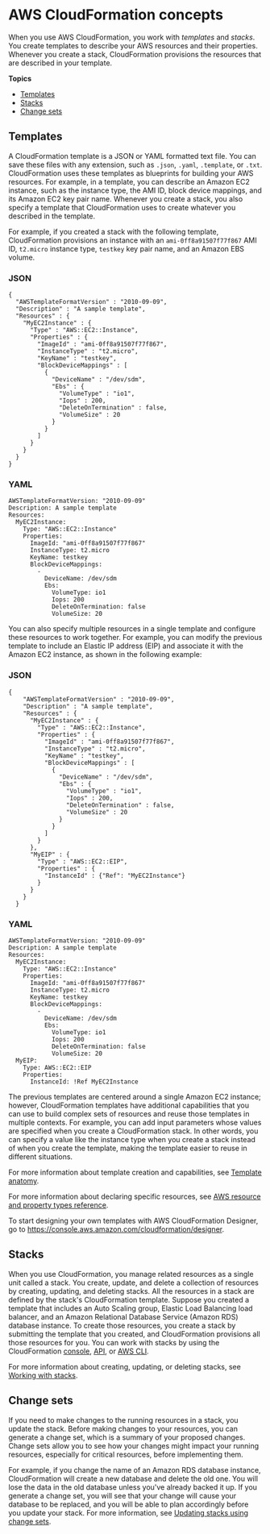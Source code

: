 # AWS CloudFormation concepts<a name="cfn-whatis-concepts"></a>

When you use AWS CloudFormation, you work with *templates* and *stacks*\. You create templates to describe your AWS resources and their properties\. Whenever you create a stack, CloudFormation provisions the resources that are described in your template\.

**Topics**
+ [Templates](#cfn-concepts-templates)
+ [Stacks](#w11088ab1b5c15b9)
+ [Change sets](#cfn-concepts-change-sets)

## Templates<a name="cfn-concepts-templates"></a>

A CloudFormation template is a JSON or YAML formatted text file\. You can save these files with any extension, such as `.json`, `.yaml`, `.template`, or `.txt`\. CloudFormation uses these templates as blueprints for building your AWS resources\. For example, in a template, you can describe an Amazon EC2 instance, such as the instance type, the AMI ID, block device mappings, and its Amazon EC2 key pair name\. Whenever you create a stack, you also specify a template that CloudFormation uses to create whatever you described in the template\.

For example, if you created a stack with the following template, CloudFormation provisions an instance with an `ami-0ff8a91507f77f867` AMI ID, `t2.micro` instance type, `testkey` key pair name, and an Amazon EBS volume\.

### JSON<a name="t2-micro-example.json"></a>

```
{
  "AWSTemplateFormatVersion" : "2010-09-09",
  "Description" : "A sample template",
  "Resources" : {
    "MyEC2Instance" : {
      "Type" : "AWS::EC2::Instance",
      "Properties" : {
        "ImageId" : "ami-0ff8a91507f77f867",
        "InstanceType" : "t2.micro",
        "KeyName" : "testkey",
        "BlockDeviceMappings" : [
          {
            "DeviceName" : "/dev/sdm",
            "Ebs" : {
              "VolumeType" : "io1",
              "Iops" : 200,
              "DeleteOnTermination" : false,
              "VolumeSize" : 20
            }
          }
        ]
      }
    }
  }
}
```

### YAML<a name="t2-micro-example.yaml"></a>

```
AWSTemplateFormatVersion: "2010-09-09"
Description: A sample template
Resources:
  MyEC2Instance:
    Type: "AWS::EC2::Instance"
    Properties: 
      ImageId: "ami-0ff8a91507f77f867"
      InstanceType: t2.micro
      KeyName: testkey
      BlockDeviceMappings:
        -
          DeviceName: /dev/sdm
          Ebs:
            VolumeType: io1
            Iops: 200
            DeleteOnTermination: false
            VolumeSize: 20
```

You can also specify multiple resources in a single template and configure these resources to work together\. For example, you can modify the previous template to include an Elastic IP address \(EIP\) and associate it with the Amazon EC2 instance, as shown in the following example:

### JSON<a name="multiple-resources-single-template.json"></a>

```
{
    "AWSTemplateFormatVersion" : "2010-09-09",
    "Description" : "A sample template",
    "Resources" : {
      "MyEC2Instance" : {
        "Type" : "AWS::EC2::Instance",
        "Properties" : {
          "ImageId" : "ami-0ff8a91507f77f867",
          "InstanceType" : "t2.micro",
          "KeyName" : "testkey",
          "BlockDeviceMappings" : [
            {
              "DeviceName" : "/dev/sdm",
              "Ebs" : {
                "VolumeType" : "io1",
                "Iops" : 200,
                "DeleteOnTermination" : false,
                "VolumeSize" : 20
              }
            }
          ]
        }
      },
      "MyEIP" : {
        "Type" : "AWS::EC2::EIP",
        "Properties" : {
          "InstanceId" : {"Ref": "MyEC2Instance"}
        }
      }
    }
  }
```

### YAML<a name="multiple-resources-single-template.yaml"></a>

```
AWSTemplateFormatVersion: "2010-09-09"
Description: A sample template
Resources:
  MyEC2Instance:
    Type: "AWS::EC2::Instance"
    Properties: 
      ImageId: "ami-0ff8a91507f77f867"
      InstanceType: t2.micro
      KeyName: testkey
      BlockDeviceMappings:
        -
          DeviceName: /dev/sdm
          Ebs:
            VolumeType: io1
            Iops: 200
            DeleteOnTermination: false
            VolumeSize: 20
  MyEIP:
    Type: AWS::EC2::EIP
    Properties:
      InstanceId: !Ref MyEC2Instance
```

The previous templates are centered around a single Amazon EC2 instance; however, CloudFormation templates have additional capabilities that you can use to build complex sets of resources and reuse those templates in multiple contexts\. For example, you can add input parameters whose values are specified when you create a CloudFormation stack\. In other words, you can specify a value like the instance type when you create a stack instead of when you create the template, making the template easier to reuse in different situations\.

For more information about template creation and capabilities, see [Template anatomy](template-anatomy.md)\.

For more information about declaring specific resources, see [AWS resource and property types reference](aws-template-resource-type-ref.md)\.

To start designing your own templates with AWS CloudFormation Designer, go to [https://console\.aws\.amazon\.com/cloudformation/designer](https://console.aws.amazon.com/cloudformation/designer)\.

## Stacks<a name="w11088ab1b5c15b9"></a>

When you use CloudFormation, you manage related resources as a single unit called a stack\. You create, update, and delete a collection of resources by creating, updating, and deleting stacks\. All the resources in a stack are defined by the stack's CloudFormation template\. Suppose you created a template that includes an Auto Scaling group, Elastic Load Balancing load balancer, and an Amazon Relational Database Service \(Amazon RDS\) database instance\. To create those resources, you create a stack by submitting the template that you created, and CloudFormation provisions all those resources for you\. You can work with stacks by using the CloudFormation [console](https://console.aws.amazon.com/cloudformation/), [API](https://docs.aws.amazon.com/AWSCloudFormation/latest/APIReference/), or [AWS CLI](https://docs.aws.amazon.com/cli/latest/reference/cloudformation)\.

For more information about creating, updating, or deleting stacks, see [Working with stacks](stacks.md)\.

## Change sets<a name="cfn-concepts-change-sets"></a>

If you need to make changes to the running resources in a stack, you update the stack\. Before making changes to your resources, you can generate a change set, which is a summary of your proposed changes\. Change sets allow you to see how your changes might impact your running resources, especially for critical resources, before implementing them\.

For example, if you change the name of an Amazon RDS database instance, CloudFormation will create a new database and delete the old one\. You will lose the data in the old database unless you've already backed it up\. If you generate a change set, you will see that your change will cause your database to be replaced, and you will be able to plan accordingly before you update your stack\. For more information, see [Updating stacks using change sets](using-cfn-updating-stacks-changesets.md)\.